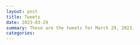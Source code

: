 ```yaml
---
layout: post
title: Tweets
date: 2023-03-29
summary: These are the tweets for March 29, 2023.
categories:
---
```


